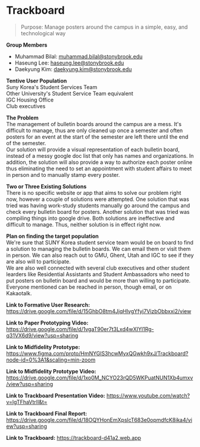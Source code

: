 # Trackboard

> Purpose: Manage posters around the campus in a simple, easy, and technological way

**Group Members**

- Muhammad Bilal: muhammad.bilal@stonybrook.edu
- Haseung Lee: haseung.lee@stonybrook.edu
- Daekyung Kim: daekyung.kim@stonybrook.edu

**Tentive User Population**  
Suny Korea's Student Services Team  
Other University's Student Service Team equivalent  
IGC Housing Office  
Club executives

**The Problem**  
The management of bulletin boards around the campus are a mess. It's difficult to manage, thus are only cleaned up once a semester and often posters for an event at the start of the semester are left there until the end of the semester.  
Our solution will provide a visual representation of each bulletin board, instead of a messy google doc list that only has names and organizations. In addition, the solution will also provide a way to authorize each poster online thus eliminating the need to set an appointment with student affairs to meet in person and to manually stamp every poster.

**Two or Three Existing Solutions**  
There is no specific website or app that aims to solve our problem right now, however a couple of solutions were attempted. One solution that was tried was having work-study students manually go around the campus and check every bulletin board for posters. Another solution that was tried was compiling things into google drive. Both solutions are ineffective and difficult to manage. Thus, neither solution is in effect right now.

**Plan on finding the target population**  
We're sure that SUNY Korea student service team would be on board to find a solution to managing the bulletin boards. We can email them or visit them in person. We can also reach out to GMU, Ghent, Utah and IGC to see if they are also will to participate.  
We are also well connected with several club executives and other student learders like Residential Assistants and Student Ambassadors who need to put posters on bulletin board and would be more than willing to participate.  
Everyone mentioned can be reached in person, though email, or on Kakaotalk.

**Link to Formative User Research:**  https://drive.google.com/file/d/15GhbO8tm4JjqHlvgYfyj7VizbObbxxi2/view

**Link to Paper Prototyping Video:**  https://drive.google.com/file/d/1vgaT90er7t3Lxd4wXIYl1Rg-q31VX6d9/view?usp=sharing

**Link to Midfidelity Prototype:**  https://www.figma.com/proto/HmNYGlS3hcwMyxQGwkh9xJ/Trackboard?node-id=0%3A1&scaling=min-zoom

**Link to Midfidelity Prototype Video:**  https://drive.google.com/file/d/1xo0M_NCYO23rQD5WKPuatNUN1Xb4umxv/view?usp=sharing

**Link to Trackboard Presentation Video:**  https://www.youtube.com/watch?v=lgTFhaVtrlI&t=

**Link to Trackboard Final Report:**  https://drive.google.com/file/d/18OQYHonEmXpslcT683e0opmdfcK8ika4/view?usp=sharing

**Link to Trackboard:**  https://trackboard-d41a2.web.app

